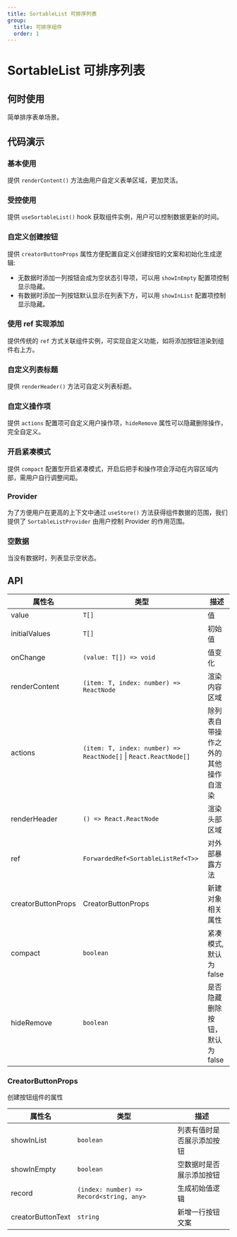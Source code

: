 ```yaml
---
title: SortableList 可排序列表
group:
  title: 可排序组件
  order: 1
---
```


# SortableList 可排序列表

## 何时使用

简单排序表单场景。

## 代码演示

### 基本使用

提供 `renderContent()` 方法由用户自定义表单区域，更加灵活。

<code src="./demos/normal.tsx" ></code>

### 受控使用

提供 `useSortableList()` hook 获取组件实例，用户可以控制数据更新的时间。

<code src="./demos/controlled.tsx" ></code>

### 自定义创建按钮

提供 `creatorButtonProps` 属性方便配置自定义创建按钮的文案和初始化生成逻辑:

- 无数据时添加一列按钮会成为空状态引导项，可以用 `showInEmpty` 配置项控制显示隐藏。
- 有数据时添加一列按钮默认显示在列表下方，可以用 `showInList` 配置项控制显示隐藏。

<code src="./demos/custom.tsx" ></code>

### 使用 ref 实现添加

提供传统的 `ref` 方式关联组件实例，可实现自定义功能，如将添加按钮渲染到组件右上方。

<code src="./demos/ref.tsx" ></code>

### 自定义列表标题

提供 `renderHeader()` 方法可自定义列表标题。

<code src="./demos/header.tsx" ></code>

### 自定义操作项

提供 `actions` 配置项可自定义用户操作项，`hideRemove` 属性可以隐藏删除操作，完全自定义。

<code src="./demos/actions.tsx" ></code>

### 开启紧凑模式

提供 `compact` 配置型开启紧凑模式，开启后把手和操作项会浮动在内容区域内部，需用户自行调整间距。

<code src="./demos/compact.tsx" ></code>

### Provider

为了方便用户在更高的上下文中通过 `useStore()` 方法获得组件数据的范围，我们提供了 `SortableListProvider` 由用户控制 Provider 的作用范围。

<code src="./demos/provider.tsx" ></code>

### 空数据

当没有数据时，列表显示空状态。

<code src="./demos/empty.tsx" ></code>

## API

| 属性名             | 类型                                                             | 描述                               |
| ------------------ | ---------------------------------------------------------------- | ---------------------------------- |
| value              | `T[]`                                                            | 值                                 |
| initialValues      | `T[]`                                                            | 初始值                             |
| onChange           | `(value: T[]) => void`                                           | 值变化                             |
| renderContent      | `(item: T, index: number) => ReactNode`                          | 渲染内容区域                       |
| actions            | `(item: T, index: number) => ReactNode[]` \| `React.ReactNode[]` | 除列表自带操作之外的其他操作自渲染 |
| renderHeader       | `() => React.ReactNode`                                          | 渲染头部区域                       |
| ref                | `ForwardedRef<SortableListRef<T>>`                               | 对外部暴露方法                     |
| creatorButtonProps | CreatorButtonProps                                               | 新建对象相关属性                   |
| compact            | `boolean`                                                        | 紧凑模式, 默认为 false             |
| hideRemove         | `boolean`                                                        | 是否隐藏删除按钮，默认为 false     |

### CreatorButtonProps

创建按钮组件的属性

| 属性名            | 类型                                     | 描述                       |
| ----------------- | ---------------------------------------- | -------------------------- |
| showInList        | `boolean`                                | 列表有值时是否展示添加按钮 |
| showInEmpty       | `boolean`                                | 空数据时是否展示添加按钮   |
| record            | `(index: number) => Record<string, any>` | 生成初始值逻辑             |
| creatorButtonText | `string`                                 | 新增一行按钮文案           |
